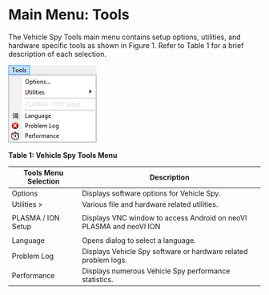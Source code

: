 # Main Menu: Tools

The Vehicle Spy Tools main menu contains setup options, utilities, and hardware specific tools as shown in Figure 1. Refer to Table 1 for a brief description of each selection.

![Figure 1: The Vehicle Spy Tools main menu.](../../.gitbook/assets/spyToolsMenu.gif)

**Table 1: Vehicle Spy Tools Menu**

| Tools Menu Selection | Description                                                         |
| -------------------- | ------------------------------------------------------------------- |
| Options              | Displays software options for Vehicle Spy.                          |
| Utilities >          | Various file and hardware related utilities.                        |
|                      |                                                                     |
| PLASMA / ION Setup   | Displays VNC window to access Android on neoVI PLASMA and neoVI ION |
|                      |                                                                     |
| Language             | Opens dialog to select a language.                                  |
| Problem Log          | Displays Vehicle Spy software or hardware related problem logs.     |
| Performance          | Displays numerous Vehicle Spy performance statistics.               |
